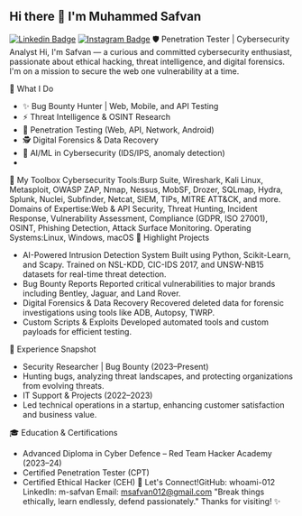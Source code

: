 ## Hi there 👋 I'm Muhammed Safvan
[![Linkedin Badge](https://img.shields.io/badge/-LinkedIn-0e76a8?style=for-the-badge&logo=Linkedin)](https://www.linkedin.com/in/m-safvan/) [![Instagram Badge](https://img.shields.io/badge/-Instagram-e4405f?style=for-the-badge&logo=Instagram&logoColor=white)](https://www.instagram.com/m_safvan12/)
🛡️ Penetration Tester | Cybersecurity Analyst
Hi, I'm Safvan — a curious and committed cybersecurity enthusiast, passionate about ethical hacking, threat intelligence, and digital forensics. I'm on a mission to secure the web one vulnerability at a time.

🚀 What I Do
- ✨ Bug Bounty Hunter | Web, Mobile, and API Testing
- ⚡ Threat Intelligence & OSINT Research
- 🔐 Penetration Testing (Web, API, Network, Android)
- 🕵️ Digital Forensics & Data Recovery
- 🤖 AI/ML in Cybersecurity (IDS/IPS, anomaly detection)
- 
🧰 My Toolbox
Cybersecurity Tools:Burp Suite, Wireshark, Kali Linux, Metasploit, OWASP ZAP, Nmap, Nessus, MobSF, Drozer, SQLmap, Hydra, Splunk, Nuclei, Subfinder, Netcat, SIEM, TIPs, MITRE ATT&CK, and more.
Domains of Expertise:Web & API Security, Threat Hunting, Incident Response, Vulnerability Assessment, Compliance (GDPR, ISO 27001), OSINT, Phishing Detection, Attack Surface Monitoring.
Operating Systems:Linux, Windows, macOS
🧪 Highlight Projects
- AI-Powered Intrusion Detection System
  Built using Python, Scikit-Learn, and Scapy. Trained on NSL-KDD, CIC-IDS 2017, and UNSW-NB15 datasets for real-time threat detection.
- Bug Bounty Reports
  Reported critical vulnerabilities to major brands including Bentley, Jaguar, and Land Rover.
- Digital Forensics & Data Recovery
  Recovered deleted data for forensic investigations using tools like ADB, Autopsy, TWRP.
- Custom Scripts & Exploits
  Developed automated tools and custom payloads for efficient testing.
  
📅 Experience Snapshot

- Security Researcher | Bug Bounty (2023–Present)
- Hunting bugs, analyzing threat landscapes, and protecting organizations from evolving threats.
- IT Support & Projects (2022–2023)
- Led technical operations in a startup, enhancing customer satisfaction and business value.

🎓 Education & Certifications

- Advanced Diploma in Cyber Defence – Red Team Hacker Academy (2023–24)
- Certified Penetration Tester (CPT)
- Certified Ethical Hacker (CEH)
📢 Let's Connect!GitHub: whoami-012
LinkedIn: m-safvan
Email: msafvan012@gmail.com
"Break things ethically, learn endlessly, defend passionately."
Thanks for visiting! ✨

